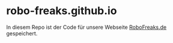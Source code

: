 # robo-freaks.github.io
In diesem Repo ist der Code für unsere Webseite [RoboFreaks.de](RoboFreaks.de) gespeichert.
